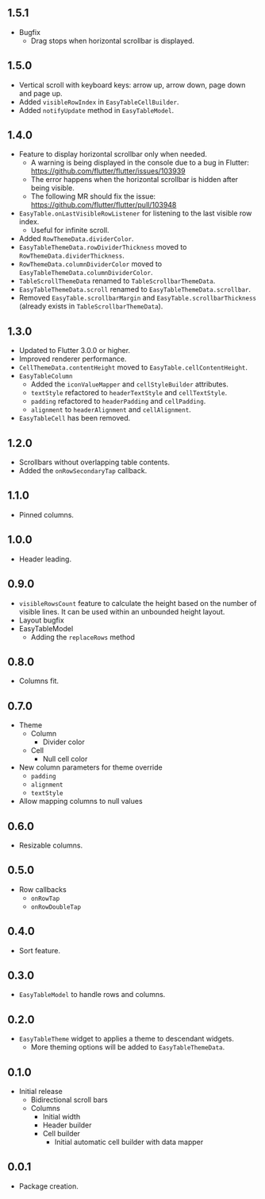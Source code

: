 ## 1.5.1

* Bugfix
  * Drag stops when horizontal scrollbar is displayed.

## 1.5.0

* Vertical scroll with keyboard keys: arrow up, arrow down, page down and page up.
* Added `visibleRowIndex` in `EasyTableCellBuilder`.
* Added `notifyUpdate` method in `EasyTableModel`.

## 1.4.0

* Feature to display horizontal scrollbar only when needed.
  * A warning is being displayed in the console due to a bug in Flutter: https://github.com/flutter/flutter/issues/103939
  * The error happens when the horizontal scrollbar is hidden after being visible.
  * The following MR should fix the issue: https://github.com/flutter/flutter/pull/103948 
* `EasyTable.onLastVisibleRowListener` for listening to the last visible row index.
  * Useful for infinite scroll. 
* Added `RowThemeData.dividerColor`.
* `EasyTableThemeData.rowDividerThickness` moved to `RowThemeData.dividerThickness`.
* `RowThemeData.columnDividerColor` moved to `EasyTableThemeData.columnDividerColor`.
* `TableScrollThemeData` renamed to `TableScrollbarThemeData`.
* `EasyTableThemeData.scroll` renamed to `EasyTableThemeData.scrollbar`.
* Removed `EasyTable.scrollbarMargin` and `EasyTable.scrollbarThickness` (already exists in `TableScrollbarThemeData`).

## 1.3.0

* Updated to Flutter 3.0.0 or higher.
* Improved renderer performance.
* `CellThemeData.contentHeight` moved to `EasyTable.cellContentHeight`.
* `EasyTableColumn`
  * Added the `iconValueMapper` and `cellStyleBuilder` attributes.
  * `textStyle` refactored to `headerTextStyle` and `cellTextStyle`.
  * `padding` refactored to `headerPadding` and `cellPadding`.
  * `alignment` to `headerAlignment` and `cellAlignment`.
* `EasyTableCell` has been removed.

## 1.2.0

* Scrollbars without overlapping table contents.
* Added the `onRowSecondaryTap` callback.

## 1.1.0

* Pinned columns.

## 1.0.0

* Header leading.

## 0.9.0

* `visibleRowsCount` feature to calculate the height based on the number of visible lines. It can be used within an unbounded height layout.
* Layout bugfix
* EasyTableModel
  * Adding the `replaceRows` method

## 0.8.0

* Columns fit.

## 0.7.0

* Theme
  * Column
    * Divider color
  * Cell
    * Null cell color
* New column parameters for theme override
  * `padding`
  * `alignment`
  * `textStyle`
* Allow mapping columns to null values

## 0.6.0

* Resizable columns.

## 0.5.0

* Row callbacks
  * `onRowTap`
  * `onRowDoubleTap`

## 0.4.0

* Sort feature.

## 0.3.0

* `EasyTableModel` to handle rows and columns.

## 0.2.0

* `EasyTableTheme` widget to applies a theme to descendant widgets.
  * More theming options will be added to `EasyTableThemeData`.

## 0.1.0

* Initial release
  * Bidirectional scroll bars
  * Columns
    * Initial width
    * Header builder
    * Cell builder
      * Initial automatic cell builder with data mapper

## 0.0.1

* Package creation.